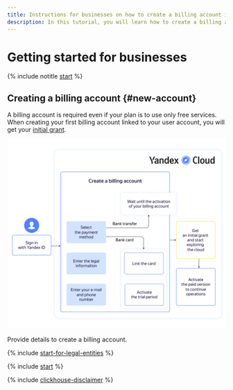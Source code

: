 ```yaml
---
title: Instructions for businesses on how to create a billing account in {{ yandex-cloud }}
description: In this tutorial, you will learn how to create a billing account for a business in {{ yandex-cloud }}. Find the answers to FAQs about a billing account and paid consumption, the initial grant, and documents.
---
```


# Getting started for businesses

{% include notitle [start](../_includes/quickstart-start.md) %}

## Creating a billing account {#new-account}

A billing account is required even if your plan is to use only free services. When creating your first billing account linked to your user account, you will get your [initial grant](../usage-grant.md).

![quickstart](../../_assets/overview/legal-entity-trial-period.svg)

Provide details to create a billing account.

{% include [start-for-legal-entities](../../_includes/billing/billing-account-create-legal-entities.md) %}

{% include [start](../_includes/quickstart-qa-whats-next.md) %}

{% include [clickhouse-disclaimer](../../_includes/clickhouse-disclaimer.md) %}